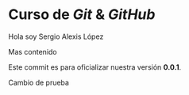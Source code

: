 # Curso de _Git_ & _GitHub_
Hola soy Sergio Alexis López 

Mas contenido

Este commit es para oficializar nuestra versión  **0.0.1**.

Cambio de prueba